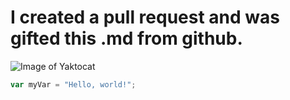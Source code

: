 # I created a pull request and was gifted this .md from github.
![Image of Yaktocat](https://octodex.github.com/images/yaktocat.png)
``` javascript
var myVar = "Hello, world!";
```
